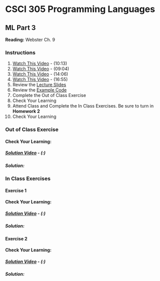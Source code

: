 # CSCI 305 Programming Languages

## ML Part 3

**Reading:** Webster Ch. 9

### Instructions
1. [Watch This Video](https://youtu.be/qZPI0XoMMMM) - (10:13)
2. [Watch This Video](https://youtu.be/yJNijroIS08) - (09:04)
3. [Watch This Video](https://youtu.be/hINWEjgrWGg) - (14:06)
4. [Watch This Video](https://youtu.be/g7D7OIk16dQ) - (16:55)
5. Review the [Lecture Slides](slides/Lecture18.pdf)
6. Review the [Example Code](https://github.com/CSCI305/csci305-ml-examples/blob/master/ml3.sml)
7. Complete the Out of Class Exercise
8. Check Your Learning
9. Attend Class and Complete the In Class Exercises. Be sure to turn in **Homework 2**
10. Check Your Learning

### Out of Class Exercise

#### Check Your Learning:

##### [Solution Video]() - (:)

##### Solution:

### In Class Exercises

#### Exercise 1

#### Check Your Learning:

##### [Solution Video]() - (:)

##### Solution:

#### Exercise 2

#### Check Your Learning:

##### [Solution Video]() - (:)

##### Solution:

